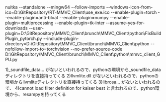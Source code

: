 nuitka --standalone --mingw64 --follow-imports --windows-icon-from-ico=D:\GitRepository\RT-MMVC_Client\use_exe.ico --enable-plugin=torch --enable-plugin=anti-bloat --enable-plugin=numpy --enable-plugin=multiprocessing --enable-plugin=tk-inter --assume-yes-for-downloads --user-plugin=D:\GitRepository\MMVC_Client\brunch\MMVC_Client\python\FixBuildPlugin_pytorch.py --include-plugin-directory=D:\GitRepository\MMVC_Client\brunch\MMVC_Client\python --nofollow-import-to=torchvision --no-prefer-source-code D:\GitRepository\MMVC_Client\brunch\MMVC_Client\python\mmvc_client_GPU.py  

1)_soundfile_data\... がないといわれるので、pythonの環境から_soundfile_dataディレクトリを直接持ってくる
2)llvmlite.dll がないといわれるので、pythonの環境からllvmliteディレクトリを直接持ってくる
3)librosa\... がないといわれるので、
4)cannot load filter definition for kaiser best と言われるので、python環境から、resampyを持ってくる

